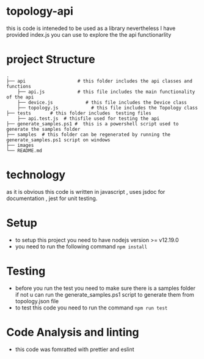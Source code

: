 # topology-api
this is code is inteneded to be used as a library nevertheless I have provided index.js
you can use to explore the the api functionarlity

# project Structure
    .
    ├── api                   # this folder includes the api classes and functions
        ├── api.js            # this file includes the main functionality of the api
        ├── device.js            # this file includes the Device class 
        ├── topology.js            # this file includes the Topology class 
    ├── tests       # this folder includes  testing files
        ├── api.test.js  # thisfile used for testing the api
    ├── generate_samples.ps1 #  this is a powershell script used to generate the samples folder
    ├── samples  # this folder can be regenerated by running the generate_samples.ps1 script on windows
    ├── images  
    └── README.md

# technology
as it is obvious this code is written in javascript , uses jsdoc for documentation , jest for unit testing.
# Setup
* to setup this project you need to have nodejs version >= v12.19.0
* you need to run the following command `npm install`

# Testing
* before you run the test you need to make sure there is a samples folder if not u can run the generate_samples.ps1 script to generate them from topology.json file
* to test this code you need to run the command `npm run test`

# Code Analysis and linting
* this code was fomratted with prettier and eslint

